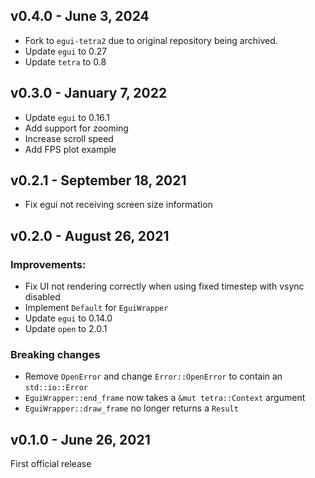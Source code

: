 ## v0.4.0 - June 3, 2024

- Fork to `egui-tetra2` due to original repository being archived.
- Update `egui` to 0.27
- Update `tetra` to 0.8

## v0.3.0 - January 7, 2022

- Update `egui` to 0.16.1
- Add support for zooming
- Increase scroll speed
- Add FPS plot example

## v0.2.1 - September 18, 2021

- Fix egui not receiving screen size information

## v0.2.0 - August 26, 2021

### Improvements:

- Fix UI not rendering correctly when using fixed timestep
  with vsync disabled
- Implement `Default` for `EguiWrapper`
- Update `egui` to 0.14.0
- Update `open` to 2.0.1

### Breaking changes

- Remove `OpenError` and change `Error::OpenError` to contain
  an `std::io::Error`
- `EguiWrapper::end_frame` now takes a `&mut tetra::Context`
  argument
- `EguiWrapper::draw_frame` no longer returns a `Result`

## v0.1.0 - June 26, 2021

First official release
